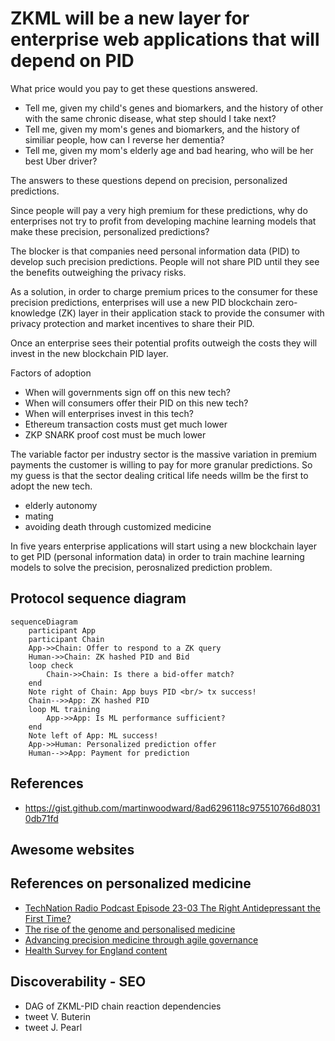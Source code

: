 # ZKML will be a new layer for enterprise web applications that will depend on PID

What price would you pay to get these questions answered.

- Tell me, given my child's genes and biomarkers, and the history of other with the same chronic disease, what step should I take next?
- Tell me, given my mom's genes and biomarkers, and the history of similiar people, how can I reverse her dementia?
- Tell me, given my mom's elderly age and bad hearing, who will be her best Uber driver?

The answers to these questions depend on precision, personalized predictions.

Since people will pay a very high premium for these predictions, why do enterprises not try to profit from developing machine learning models
that make these precision, personalized predictions?

The blocker is that companies need personal information data (PID) to develop such precision predictions.
People will not share PID until they see the benefits outweighing the privacy risks.

As a solution, in order to charge premium prices to the consumer for these precision predictions, enterprises will use a new PID blockchain zero-knowledge (ZK) layer in their application stack to provide the consumer with privacy protection and market incentives to share their PID. 

Once an enterprise sees their potential profits outweigh the costs they will invest in the new blockchain PID layer. 

Factors of adoption 

- When will governments sign off on this new tech?
- When will consumers offer their PID on this new tech?
- When will enterprises invest in this tech?
- Ethereum transaction costs must get much lower
- ZKP SNARK proof cost must be much lower

The variable factor per industry sector is the massive variation in premium payments the customer is willing to pay for more granular predictions. So my guess is that the sector dealing critical life needs willm be the first to adopt the new tech.

- elderly autonomy
- mating
- avoiding death through customized medicine


In five years enterprise applications will start using a new blockchain layer to get PID (personal information data) in order to train machine learning models to solve the precision, perosnalized prediction problem.

## Protocol sequence diagram


```mermaid
sequenceDiagram
    participant App
    participant Chain
    App->>Chain: Offer to respond to a ZK query
    Human->>Chain: ZK hashed PID and Bid
    loop check
        Chain->>Chain: Is there a bid-offer match?
    end
    Note right of Chain: App buys PID <br/> tx success!
    Chain-->>App: ZK hashed PID
    loop ML training
        App->>App: Is ML performance sufficient?
    end
    Note left of App: ML success!
    App->>Human: Personalized prediction offer
    Human-->>App: Payment for prediction
```


## References

- https://gist.github.com/martinwoodward/8ad6296118c975510766d80310db71fd

## Awesome websites

## References on personalized medicine

- [TechNation Radio Podcast Episode 23-03 The Right Antidepressant the First Time?](https://podcasts.apple.com/us/podcast/technation-radio-podcast/id876042622?i=1000595534762)
- [The rise of the genome and personalised medicine](https://www.ncbi.nlm.nih.gov/pmc/articles/PMC6297695/)
- [Advancing precision medicine through agile governance](https://www.brookings.edu/research/advancing-precision-medicine-through-agile-governance/)
- [Health Survey for England content](https://digital.nhs.uk/data-and-information/areas-of-interest/public-health/health-survey-for-england---health-social-care-and-lifestyles/survey-content)

## Discoverability - SEO

- DAG of ZKML-PID chain reaction dependencies 
- tweet V. Buterin
- tweet J. Pearl
